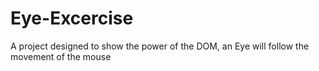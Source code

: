 # Eye-Excercise
A project designed to show the power of the DOM, an Eye will follow the movement of the mouse

